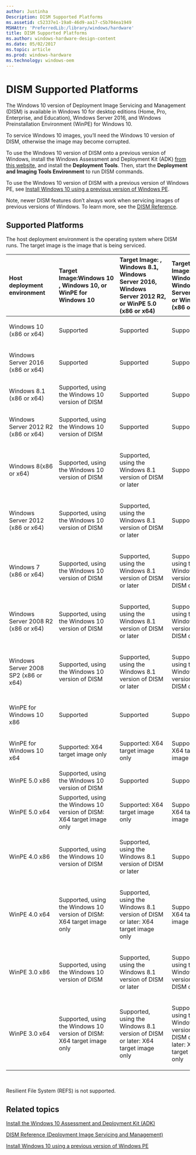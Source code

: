 ```yaml
---
author: Justinha
Description: DISM Supported Platforms
ms.assetid: c52337e1-19a0-46d9-aa17-c5b704ea1949
MSHAttr: 'PreferredLib:/library/windows/hardware'
title: DISM Supported Platforms
ms.author: windows-hardware-design-content
ms.date: 05/02/2017
ms.topic: article
ms.prod: windows-hardware
ms.technology: windows-oem
---
```


# DISM Supported Platforms


The Windows 10 version of Deployment Image Servicing and Management (DISM) is available in Windows 10 for desktop editions (Home, Pro, Enterprise, and Education), Windows Server 2016, and Windows Preinstallation Environment (WinPE) for Windows 10.

To service Windows 10 images, you’ll need the Windows 10 version of DISM, otherwise the image may become corrupted.

To use the Windows 10 version of DISM onto a previous version of Windows, install the Windows Assessment and Deployment Kit (ADK) [from this website](http://go.microsoft.com/fwlink/p/?LinkId=526803), and install the **Deployment Tools**. Then, start the **Deployment and Imaging Tools Environment** to run DISM commands.

To use the Windows 10 version of DISM with a previous version of Windows PE, see [Install Windows 10 using a previous version of Windows PE](copy-dism-to-another-computer.md).

Note, newer DISM features don’t always work when servicing images of previous versions of Windows. To learn more, see the [DISM Reference](dism-reference--deployment-image-servicing-and-management.md).

## <span id="DTSP_DISM"></span><span id="dtsp_dism"></span>Supported Platforms


The host deployment environment is the operating system where DISM runs. The target image is the image that is being serviced.

<table>
<colgroup>
<col width="20%" />
<col width="20%" />
<col width="20%" />
<col width="20%" />
<col width="20%" />
</colgroup>
<thead>
<tr class="header">
<th align="left">Host deployment environment</th>
<th align="left">Target Image:Windows 10 , Windows 10, or WinPE for Windows 10</th>
<th align="left">Target Image: , Windows 8.1, Windows Server 2016, Windows Server 2012 R2, or WinPE 5.0 (x86 or x64)</th>
<th align="left">Target Image: Windows 8, Windows Server 2012, or WinPE 4.0 (x86 or x64)</th>
<th align="left">Target Image: Windows 7, Windows Server 2008 R2, or WinPE 3.0 (x86 or x64)</th>
</tr>
</thead>
<tbody>
<tr class="odd">
<td align="left"><p>Windows 10 (x86 or x64)</p></td>
<td align="left">Supported</td>
<td align="left"><p>Supported</p></td>
<td align="left"><p>Supported</p></td>
<td align="left"><p>Supported</p></td>
</tr>
<tr class="even">
<td align="left"><p>Windows Server 2016 (x86 or x64)</p></td>
<td align="left">Supported</td>
<td align="left"><p>Supported</p></td>
<td align="left"><p>Supported</p></td>
<td align="left"><p>Supported</p></td>
</tr>
<tr class="odd">
<td align="left"><p>Windows 8.1 (x86 or x64)</p></td>
<td align="left">Supported, using the Windows 10 version of DISM</td>
<td align="left"><p>Supported</p></td>
<td align="left"><p>Supported</p></td>
<td align="left"><p>Supported</p></td>
</tr>
<tr class="even">
<td align="left"><p>Windows Server 2012 R2 (x86 or x64)</p></td>
<td align="left">Supported, using the Windows 10 version of DISM</td>
<td align="left"><p>Supported</p></td>
<td align="left"><p>Supported</p></td>
<td align="left"><p>Supported</p></td>
</tr>
<tr class="odd">
<td align="left"><p>Windows 8(x86 or x64)</p></td>
<td align="left">Supported, using the Windows 10 version of DISM</td>
<td align="left"><p>Supported, using the Windows 8.1 version of DISM or later</p></td>
<td align="left"><p>Supported</p></td>
<td align="left"><p>Supported</p></td>
</tr>
<tr class="even">
<td align="left"><p>Windows Server 2012 (x86 or x64)</p></td>
<td align="left">Supported, using the Windows 10 version of DISM</td>
<td align="left"><p>Supported, using the Windows 8.1 version of DISM or later</p></td>
<td align="left"><p>Supported</p></td>
<td align="left"><p>Supported</p></td>
</tr>
<tr class="odd">
<td align="left"><p>Windows 7 (x86 or x64)</p></td>
<td align="left">Supported, using the Windows 10 version of DISM</td>
<td align="left"><p>Supported, using the Windows 8.1 version of DISM or later</p></td>
<td align="left"><p>Supported, using the Windows 8 version of DISM or later</p></td>
<td align="left"><p>Supported</p></td>
</tr>
<tr class="even">
<td align="left"><p>Windows Server 2008 R2 (x86 or x64)</p></td>
<td align="left">Supported, using the Windows 10 version of DISM</td>
<td align="left"><p>Supported, using the Windows 8.1 version of DISM or later</p></td>
<td align="left"><p>Supported, using the Windows 8 version of DISM or later</p></td>
<td align="left"><p>Supported</p></td>
</tr>
<tr class="odd">
<td align="left"><p>Windows Server 2008 SP2 (x86 or x64)</p></td>
<td align="left">Supported, using the Windows 10 version of DISM</td>
<td align="left"><p>Supported, using the Windows 8.1 version of DISM or later</p></td>
<td align="left"><p>Supported, using the Windows 8 version of DISM or later</p></td>
<td align="left"><p>Supported</p></td>
</tr>
<tr class="even">
<td align="left"><p>WinPE for Windows 10 x86</p></td>
<td align="left">Supported</td>
<td align="left"><p>Supported</p></td>
<td align="left"><p>Supported</p></td>
<td align="left"><p>Supported</p></td>
</tr>
<tr class="odd">
<td align="left"><p>WinPE for Windows 10 x64</p></td>
<td align="left">Supported: X64 target image only</td>
<td align="left"><p>Supported: X64 target image only</p></td>
<td align="left"><p>Supported: X64 target image only</p></td>
<td align="left"><p>Supported: X64 target image only</p></td>
</tr>
<tr class="even">
<td align="left"><p>WinPE 5.0 x86</p></td>
<td align="left">Supported, using the Windows 10 version of DISM</td>
<td align="left"><p>Supported</p></td>
<td align="left"><p>Supported</p></td>
<td align="left"><p>Supported</p></td>
</tr>
<tr class="odd">
<td align="left"><p>WinPE 5.0 x64</p></td>
<td align="left">Supported, using the Windows 10 version of DISM: X64 target image only</td>
<td align="left"><p>Supported: X64 target image only</p></td>
<td align="left"><p>Supported: X64 target image only</p></td>
<td align="left"><p>Supported: X64 target image only</p></td>
</tr>
<tr class="even">
<td align="left"><p>WinPE 4.0 x86</p></td>
<td align="left">Supported, using the Windows 10 version of DISM</td>
<td align="left"><p>Supported, using the Windows 8.1 version of DISM or later</p></td>
<td align="left"><p>Supported</p></td>
<td align="left"><p>Supported</p></td>
</tr>
<tr class="odd">
<td align="left"><p>WinPE 4.0 x64</p></td>
<td align="left">Supported, using the Windows 10 version of DISM: X64 target image only</td>
<td align="left"><p>Supported, using the Windows 8.1 version of DISM or later: X64 target image only</p></td>
<td align="left"><p>Supported: X64 target image only</p></td>
<td align="left"><p>Supported: X64 target image only</p></td>
</tr>
<tr class="even">
<td align="left"><p>WinPE 3.0 x86</p></td>
<td align="left">Supported, using the Windows 10 version of DISM</td>
<td align="left"><p>Supported, using the Windows 8.1 version of DISM or later</p></td>
<td align="left"><p>Supported, using the Windows 8 version of DISM or later</p></td>
<td align="left"><p>Supported</p></td>
</tr>
<tr class="odd">
<td align="left"><p>WinPE 3.0 x64</p></td>
<td align="left">Supported, using the Windows 10 version of DISM: X64 target image only</td>
<td align="left"><p>Supported, using the Windows 8.1 version of DISM or later: X64 target image only</p></td>
<td align="left"><p>Supported, using the Windows 8 version of DISM or later: X64 target image only</p></td>
<td align="left"><p>Supported: X64 target image only</p></td>
</tr>
</tbody>
</table>

 

Resilient File System (REFS) is not supported.

## <span id="related_topics"></span>Related topics


[Install the Windows 10 Assessment and Deployment Kit (ADK)](http://go.microsoft.com/fwlink/p/?LinkId=526803)

[DISM Reference (Deployment Image Servicing and Management)](dism-reference--deployment-image-servicing-and-management.md)

[Install Windows 10 using a previous version of Windows PE](copy-dism-to-another-computer.md)

 

 






